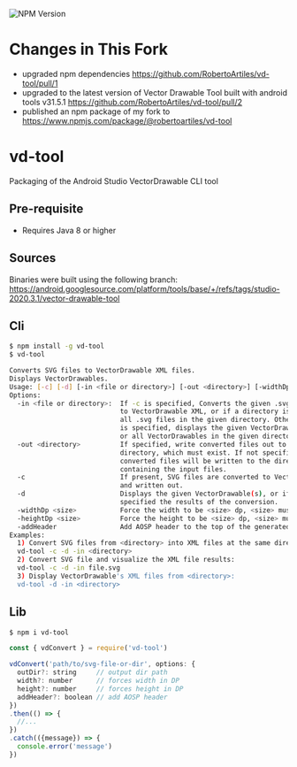 ![NPM Version](https://img.shields.io/npm/v/%40robertoartiles%2Fvd-tool?label=fork%20npm%20package)

# Changes in This Fork

* upgraded npm dependencies https://github.com/RobertoArtiles/vd-tool/pull/1
* upgraded to the latest version of Vector Drawable Tool built with android tools v31.5.1 https://github.com/RobertoArtiles/vd-tool/pull/2
* published an npm package of my fork to https://www.npmjs.com/package/@robertoartiles/vd-tool

# vd-tool

Packaging of the Android Studio VectorDrawable CLI tool

## Pre-requisite

- Requires Java 8 or higher

## Sources

Binaries were built using the following branch:
<https://android.googlesource.com/platform/tools/base/+/refs/tags/studio-2020.3.1/vector-drawable-tool>

## Cli

```bash
$ npm install -g vd-tool
$ vd-tool

Converts SVG files to VectorDrawable XML files.
Displays VectorDrawables.
Usage: [-c] [-d] [-in <file or directory>] [-out <directory>] [-widthDp <size>] [-heightDp <size>] [-addHeader]
Options:
  -in <file or directory>:  If -c is specified, Converts the given .svg file
                            to VectorDrawable XML, or if a directory is specified,
                            all .svg files in the given directory. Otherwise, if -d
                            is specified, displays the given VectorDrawable XML file
                            or all VectorDrawables in the given directory.
  -out <directory>          If specified, write converted files out to the given
                            directory, which must exist. If not specified the
                            converted files will be written to the directory
                            containing the input files.
  -c                        If present, SVG files are converted to VectorDrawable XML
                            and written out.
  -d                        Displays the given VectorDrawable(s), or if -c is
                            specified the results of the conversion.
  -widthDp <size>           Force the width to be <size> dp, <size> must be integer
  -heightDp <size>          Force the height to be <size> dp, <size> must be integer
  -addHeader                Add AOSP header to the top of the generated XML file
Examples:
  1) Convert SVG files from <directory> into XML files at the same directory and visualize the XML file results:
  vd-tool -c -d -in <directory>
  2) Convert SVG file and visualize the XML file results:
  vd-tool -c -d -in file.svg
  3) Display VectorDrawable's XML files from <directory>:
  vd-tool -d -in <directory>
```

## Lib

```bash
$ npm i vd-tool
```

```javascript
const { vdConvert } = require('vd-tool')

vdConvert('path/to/svg-file-or-dir', options: {
  outDir?: string     // output dir path
  width?: number      // forces width in DP
  height?: number     // forces height in DP
  addHeader?: boolean // add AOSP header
})
.then(() => {
  //...
})
.catch(({message}) => {
  console.error('message')
})
```
